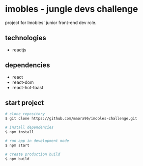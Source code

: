 # imobles - jungle devs challenge

project for Imobles' junior front-end dev role.

## technologies

- reactjs


## dependencies

- react
- react-dom
- react-hot-toast

## start project

```bash
# clone repository
$ git clone https://github.com/maora96/imobles-challenge.git

# install dependencies
$ npm install

# run app in development mode
$ npm start

# create production build
$ npm build
```

